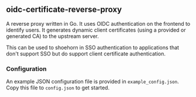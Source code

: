 ## oidc-certificate-reverse-proxy

A reverse proxy written in Go.  It uses OIDC authentication on the frontend to identify users.  It generates dynamic client certificates (using a provided or generated CA) to the upstream server.

This can be used to shoehorn in SSO authentication to applications that don't support SSO but do support client certificate authentication.

### Configuration
An example JSON configuration file is provided in `example_config.json`.  Copy this file to `config.json` to get started.